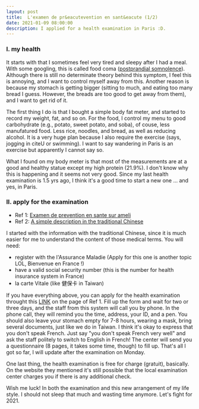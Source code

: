 ```yaml
---
layout: post
title:  L'examen de pr&eacutevention en sant&eacute (1/2)
date: 2021-01-09 08:00:00
description: I applied for a health examination in Paris :D.
---
```


### I. my health

It starts with that I sometimes feel very tired and sleepy after I had a meal. With some googling, this is called food coma (<a href="https://en.wikipedia.org/wiki/Postprandial_somnolence">postprandial somnolence</a>). Although there is still no determinate theory behind this symptom, I feel this is annoying, and I want to control myself away from this. Another reason is because my stomach is getting bigger (sitting to much, and eating too many bread I guess. However, the breads are too good to get away from them), and I want to get rid of it.

The first thing I do is that I bought a simple body fat meter, and started to record my weight, fat, and so on. For the food, I control my menu to good carbohydrate (e.g., potato, sweet potato, and soba), of couse, less manufatured food. Less rice, noodles, and bread, as well as reducing alcohol. It is a very huge plan because I also require the exercise (says, jogging in citeU or swimming). I want to say wandering in Paris is an exercise but apparently I cannot say so.

What I found on my body meter is that most of the measurements are at a good and healthy statue except my high protein (21.9%). I don't know why this is happening and it seems not very good. Since my last health examination is 1.5 yrs ago, I think it's a good time to start a new one ... and yes, in Paris.

### II. apply for the examination

- Ref 1: <a href="https://www.ameli.fr/paris/assure/sante/assurance-maladie/prevention-depistages/examen-prevention-sante">Examen de prevention en sante sur ameli</a>
- Ref 2: <a href="https://fr-fr.facebook.com/peggyetseb/posts/1347803448595557/">A simple description in the traditional Chinese</a>

I started with the information with the traditional Chinese, since it is much easier for me to understand the content of those medical terms. You will need:

- register with the l'Assurance Maladie (Apply for this one is another topic LOL, Bienvenue en France !)
- have a valid social security number (this is the number for health insurance system in France)
- la carte Vitale (like 健保卡 in Taiwan)

If you have everything above, you can apply for the health examination throught this <a href="https://www.cpam75.fr/webform/FormBilan.php">LINK</a> on the page of Ref 1. Fill up the form and wait for two or three days, and the staff from this system will call you by phone. In the phone call, they will remind you the time, address, your ID, and a pen. You should also leave your stomach empty for 7-8 hours, wearing a mask, bring several documents, just like we do in Taiwan. I think it's okay to express that you don't speak French. Just say "you don't speak French very well" and ask the staff politely to switch to English in French! The center will send you a questionnaire (8 pages, it takes some time, though) to fill up. That's all I got so far, I will update after the examination on Monday.

One last thing, the health examination is free for charge (gratuit), basically. On the website they mentioned it's still possible that the local examination center charges you if there is any additional check.

Wish me luck! In both the examination and this new arrangement of my life style. I should not sleep that much and wasting time anymore. Let's fight for 2021.

